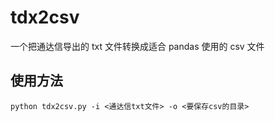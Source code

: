 # tdx2csv
一个把通达信导出的 txt 文件转换成适合 pandas 使用的 csv 文件
## 使用方法

```
python tdx2csv.py -i <通达信txt文件> -o <要保存csv的目录>
```
